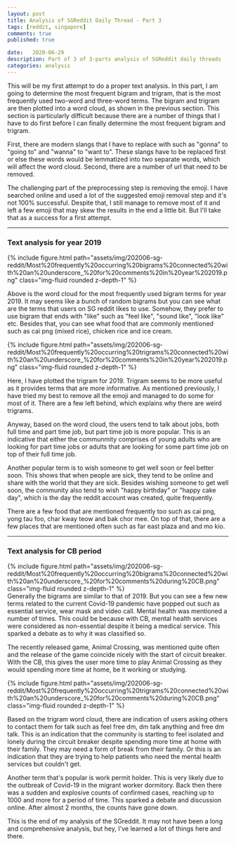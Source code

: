 ```yaml
---
layout: post
title: Analysis of SGReddit Daily Thread - Part 3
tags: [reddit, singapore]
comments: true
published: true

date:   2020-06-29
description: Part of 3 of 3-parts analysis of SGReddit daily threads
categories: analysis
---
```


This will be my first attempt to do a proper text analysis. In this part, I am going to determine the most frequent bigram and trigram, that is the most frequently used two-word and three-word terms. The bigram and trigram are then plotted into a word cloud, as shown in the previous section. This section is particularly difficult because there are a number of things that I have to do first before I can finally determine the most frequent bigram and trigram.

First, there are modern slangs that I have to replace with such as "gonna" to "going to" and "wanna" to "want to". These slangs have to be replaced first or else these words would be lemmatized into two separate words, which will affect the word cloud. Second, there are a number of url that need to be removed. 

The challenging part of the preprocessing step is removing the emoji. I have searched online and used a lot of the suggested emoji removal step and it's not 100% successful. Despite that, I still manage to remove most of it and left a few emoji that may skew the results in the end a little bit. But I'll take that as a success for a first attempt.

<hr>

### Text analysis for year 2019
<div class="row mt-3">
    <div class="col-sm mt-3 mt-md-0">
        {% include figure.html path="assets/img/202006-sg-reddit/Most%20frequently%20occurring%20bigrams%20connected%20with%20an%20underscore_%20for%20comments%20in%20year%202019.png" class="img-fluid rounded z-depth-1" %}
    </div>
</div>

Above is the word cloud for the most frequently used bigram terms for year 2019. It may seems like a bunch of random bigrams but you can see what are the terms that users on SG reddit likes to use. Somehow, they prefer to use bigram that ends with "like" such as "feel like", "sound like", "look like" etc. Besides that, you can see what food that are commonly mentioned such as cai png (mixed rice), chicken rice and ice cream. 

<div class="row mt-3">
    <div class="col-sm mt-3 mt-md-0">
        {% include figure.html path="assets/img/202006-sg-reddit/Most%20frequently%20occurring%20trigrams%20connected%20with%20an%20underscore_%20for%20comments%20in%20year%202019.png" class="img-fluid rounded z-depth-1" %}
    </div>
</div>

Here, I have plotted the trigram for 2019. Trigram seems to be more useful as it provides terms that are more informative. As mentioned previously, I have tried my best to remove all the emoji and managed to do some for most of it. There are a few left behind, which explains why there are weird trigrams.

Anyway, based on the word cloud, the users tend to talk about jobs, both full time and part time job, but part time job is more popular. This is an indicative that either the communmity comprises of young adults who are looking for part time jobs or adults that are looking for some part time job on top of their full time job.

Another popular term is to wish someone to get well soon or feel better soon. This shows that when people are sick, they tend to be online and share with the world that they are sick. Besides wishing someone to get well soon, the community also tend to wish "happy birthday" or "happy cake day", which is the day the reddit account was created, quite frequently.

There are a few food that are mentioned frequently too such as cai png, yong tau foo, char kway teow and bak chor mee. On top of that, there are a few places that are mentioned often such as far east plaza and and mo kio. 

<hr>

### Text analysis for CB period
<div class="row mt-3">
    <div class="col-sm mt-3 mt-md-0">
        {% include figure.html path="assets/img/202006-sg-reddit/Most%20frequently%20occurring%20bigrams%20connected%20with%20an%20underscore_%20for%20comments%20during%20CB.png" class="img-fluid rounded z-depth-1" %}
    </div>
</div>
Generally the bigrams are similar to that of 2019. But you can see a few new terms related to the current Covid-19 pandemic have popped out such as essential service, wear mask and video call. Mental health was mentioned a number of times. This could be because with CB, mental health services were considered as non-essential despite it being a medical service. This sparked a debate as to why it was classified so.

The recently released game, Animal Crossing, was mentioned quite often and the release of the game coincide nicely with the start of circuit breaker. With the CB, this gives the user more time to play Animal Crossing as they would spending more time at home, be it working or studying. 

<div class="row mt-3">
    <div class="col-sm mt-3 mt-md-0">
        {% include figure.html path="assets/img/202006-sg-reddit/Most%20frequently%20occurring%20trigrams%20connected%20with%20an%20underscore_%20for%20comments%20during%20CB.png" class="img-fluid rounded z-depth-1" %}
    </div>
</div>

Based on the trigram word cloud, there are indication of users asking others to contact them for talk such as feel free dm, dm talk anything and free dm talk. This is an indication that the community is starting to feel isolated and lonely during the circuit breaker despite spending more time at home with their family. They may need a form of break from their family. Or this is an indication that they are trying to help patients who need the mental health services but couldn't get. 

Another term that's popular is work permit holder. This is very likely due to the outbreak of Covid-19 in the migrant worker dormitory. Back then there was a sudden and explosive counts of confirmed cases, reaching up to 1000 and more for a period of time. This sparked a debate and discussion online. After almost 2 months, the counts have gone down.

This is the end of my analysis of the SGreddit. It may not have been a long and comprehensive analysis, but hey, I've learned a lot of things here and there. 
